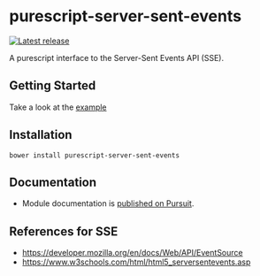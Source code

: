 # purescript-server-sent-events

[![Latest release](http://img.shields.io/github/release/MichaelXavier/purescript-server-sent-events.svg)](https://github.com/MichaelXavier/purescript-server-sent-events/releases)

A purescript interface to the Server-Sent Events API (SSE).


## Getting Started

Take a look at the [example](examples/)


## Installation

```
bower install purescript-server-sent-events
```


## Documentation

- Module documentation is [published on Pursuit](http://pursuit.purescript.org/packages/purescript-server-sent-events).


## References for SSE

- https://developer.mozilla.org/en/docs/Web/API/EventSource
- https://www.w3schools.com/html/html5_serversentevents.asp

